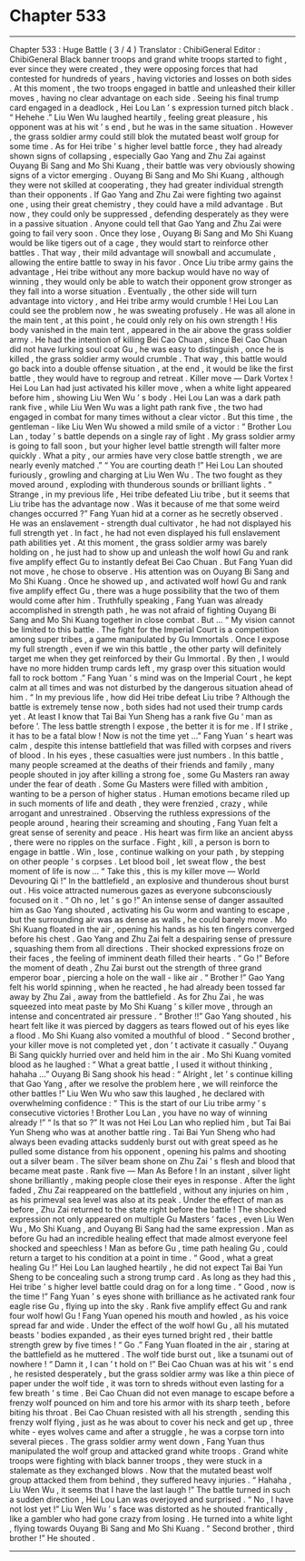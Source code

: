 
# Chapter 533


---

Chapter 533 : Huge Battle ( 3 / 4 )
Translator : ChibiGeneral Editor : ChibiGeneral
Black banner troops and grand white troops started to fight , ever since they were created , they were opposing forces that had contested for hundreds of years , having victories and losses on both sides . At this moment , the two troops engaged in battle and unleashed their killer moves , having no clear advantage on each side .
Seeing his final trump card engaged in a deadlock , Hei Lou Lan ’ s expression turned pitch black .
“ Hehehe .” Liu Wen Wu laughed heartily , feeling great pleasure , his opponent was at his wit ’ s end , but he was in the same situation .
However , the grass soldier army could still blok the mutated beast wolf group for some time . As for Hei tribe ’ s higher level battle force , they had already shown signs of collapsing , especially Gao Yang and Zhu Zai against Ouyang Bi Sang and Mo Shi Kuang , their battle was very obviously showing signs of a victor emerging .
Ouyang Bi Sang and Mo Shi Kuang , although they were not skilled at cooperating , they had greater individual strength than their opponents .
If Gao Yang and Zhu Zai were fighting two against one , using their great chemistry , they could have a mild advantage . But now , they could only be suppressed , defending desperately as they were in a passive situation .
Anyone could tell that Gao Yang and Zhu Zai were going to fail very soon . Once they lose , Ouyang Bi Sang and Mo Shi Kuang would be like tigers out of a cage , they would start to reinforce other battles .
That way , their mild advantage will snowball and accumulate , allowing the entire battle to sway in his favor .
Once Liu tribe army gains the advantage , Hei tribe without any more backup would have no way of winning , they would only be able to watch their opponent grow stronger as they fall into a worse situation .
Eventually , the other side will turn advantage into victory , and Hei tribe army would crumble !
Hei Lou Lan could see the problem now , he was sweating profusely . He was all alone in the main tent , at this point , he could only rely on his own strength !
His body vanished in the main tent , appeared in the air above the grass soldier army .
He had the intention of killing Bei Cao Chuan , since Bei Cao Chuan did not have lurking soul coat Gu , he was easy to distinguish , once he is killed , the grass soldier army would crumble .
That way , this battle would go back into a double offense situation , at the end , it would be like the first battle , they would have to regroup and retreat .
Killer move — Dark Vortex !
Hei Lou Lan had just activated his killer move , when a white light appeared before him , showing Liu Wen Wu ’ s body .
Hei Lou Lan was a dark path rank five , while Liu Wen Wu was a light path rank five , the two had engaged in combat for many times without a clear victor .
But this time , the gentleman - like Liu Wen Wu showed a mild smile of a victor : “ Brother Lou Lan , today ’ s battle depends on a single ray of light . My grass soldier army is going to fall soon , but your higher level battle strength will falter more quickly . What a pity , our armies have very close battle strength , we are nearly evenly matched .”
“ You are courting death !” Hei Lou Lan shouted furiously , growling and charging at Liu Wen Wu .
The two fought as they moved around , exploding with thunderous sounds or brilliant lights .
“ Strange , in my previous life , Hei tribe defeated Liu tribe , but it seems that Liu tribe has the advantage now . Was it because of me that some weird changes occurred ?” Fang Yuan hid at a corner as he secretly observed .
He was an enslavement - strength dual cultivator , he had not displayed his full strength yet .
In fact , he had not even displayed his full enslavement path abilities yet .
At this moment , the grass soldier army was barely holding on , he just had to show up and unleash the wolf howl Gu and rank five amplify effect Gu to instantly defeat Bei Cao Chuan .
But Fang Yuan did not move , he chose to observe .
His attention was on Ouyang Bi Sang and Mo Shi Kuang .
Once he showed up , and activated wolf howl Gu and rank five amplify effect Gu , there was a huge possibility that the two of them would come after him .
Truthfully speaking , Fang Yuan was already accomplished in strength path , he was not afraid of fighting Ouyang Bi Sang and Mo Shi Kuang together in close combat .
But …
“ My vision cannot be limited to this battle . The fight for the Imperial Court is a competition among super tribes , a game manipulated by Gu Immortals . Once I expose my full strength , even if we win this battle , the other party will definitely target me when they get reinforced by their Gu Immortal . By then , I would have no more hidden trump cards left , my grasp over this situation would fall to rock bottom .”
Fang Yuan ’ s mind was on the Imperial Court , he kept calm at all times and was not disturbed by the dangerous situation ahead of him .
“ In my previous life , how did Hei tribe defeat Liu tribe ? Although the battle is extremely tense now , both sides had not used their trump cards yet . At least I know that Tai Bai Yun Sheng has a rank five Gu ‘ man as before ’. The less battle strength I expose , the better it is for me . If I strike , it has to be a fatal blow ! Now is not the time yet …”
Fang Yuan ’ s heart was calm , despite this intense battlefield that was filled with corpses and rivers of blood .
In his eyes , these casualties were just numbers .
In this battle , many people screamed at the deaths of their friends and family , many people shouted in joy after killing a strong foe , some Gu Masters ran away under the fear of death . Some Gu Masters were filled with ambition , wanting to be a person of higher status .
Human emotions became riled up in such moments of life and death , they were frenzied , crazy , while arrogant and unrestrained .
Observing the ruthless expressions of the people around , hearing their screaming and shouting , Fang Yuan felt a great sense of serenity and peace .
His heart was firm like an ancient abyss , there were no ripples on the surface .
Fight , kill , a person is born to engage in battle .
Win , lose , continue walking on your path , by stepping on other people ’ s corpses .
Let blood boil , let sweat flow , the best moment of life is now …
“ Take this , this is my killer move — World Devouring Qi !” In the battlefield , an explosive and thunderous shout burst out .
His voice attracted numerous gazes as everyone subconsciously focused on it .
“ Oh no , let ’ s go !” An intense sense of danger assaulted him as Gao Yang shouted , activating his Gu worm and wanting to escape , but the surrounding air was as dense as walls , he could barely move .
Mo Shi Kuang floated in the air , opening his hands as his ten fingers converged before his chest .
Gao Yang and Zhu Zai felt a despairing sense of pressure , squashing them from all directions . Their shocked expressions froze on their faces , the feeling of imminent death filled their hearts .
“ Go !” Before the moment of death , Zhu Zai burst out the strength of three grand emperor boar , piercing a hole on the wall - like air .
“ Brother !” Gao Yang felt his world spinning , when he reacted , he had already been tossed far away by Zhu Zai , away from the battlefield .
As for Zhu Zai , he was squeezed into meat paste by Mo Shi Kuang ’ s killer move , through an intense and concentrated air pressure .
“ Brother !!” Gao Yang shouted , his heart felt like it was pierced by daggers as tears flowed out of his eyes like a flood .
Mo Shi Kuang also vomited a mouthful of blood .
“ Second brother , your killer move is not completed yet , don ’ t activate it casually .” Ouyang Bi Sang quickly hurried over and held him in the air .
Mo Shi Kuang vomited blood as he laughed : “ What a great battle , I used it without thinking , hahaha …”
Ouyang Bi Sang shook his head : “ Alright , let ’ s continue killing that Gao Yang , after we resolve the problem here , we will reinforce the other battles !”
Liu Wen Wu who saw this laughed , he declared with overwhelming confidence : “ This is the start of our Liu tribe army ’ s consecutive victories ! Brother Lou Lan , you have no way of winning already !”
“ Is that so ?” It was not Hei Lou Lan who replied him , but Tai Bai Yun Sheng who was at another battle ring .
Tai Bai Yun Sheng who had always been evading attacks suddenly burst out with great speed as he pulled some distance from his opponent , opening his palms and shooting out a silver beam .
The silver beam shone on Zhu Zai ’ s flesh and blood that became meat paste .
Rank five — Man As Before !
In an instant , silver light shone brilliantly , making people close their eyes in response .
After the light faded , Zhu Zai reappeared on the battlefield , without any injuries on him , as his primeval sea level was also at its peak .
Under the effect of man as before , Zhu Zai returned to the state right before the battle !
The shocked expression not only appeared on multiple Gu Masters ’ faces , even Liu Wen Wu , Mo Shi Kuang , and Ouyang Bi Sang had the same expression .
Man as before Gu had an incredible healing effect that made almost everyone feel shocked and speechless !
Man as before Gu , time path healing Gu , could return a target to his condition at a point in time .
“ Good , what a great healing Gu !” Hei Lou Lan laughed heartily , he did not expect Tai Bai Yun Sheng to be concealing such a strong trump card . As long as they had this , Hei tribe ’ s higher level battle could drag on for a long time .
“ Good , now is the time !” Fang Yuan ’ s eyes shone with brilliance as he activated rank four eagle rise Gu , flying up into the sky .
Rank five amplify effect Gu and rank four wolf howl Gu !
Fang Yuan opened his mouth and howled , as his voice spread far and wide .
Under the effect of the wolf howl Gu , all his mutated beasts ’ bodies expanded , as their eyes turned bright red , their battle strength grew by five times !
“ Go .” Fang Yuan floated in the air , staring at the battlefield as he muttered .
The wolf tide burst out , like a tsunami out of nowhere !
“ Damn it , I can ’ t hold on !” Bei Cao Chuan was at his wit ’ s end , he resisted desperately , but the grass soldier army was like a thin piece of paper under the wolf tide , it was torn to shreds without even lasting for a few breath ’ s time .
Bei Cao Chuan did not even manage to escape before a frenzy wolf pounced on him and tore his armor with its sharp teeth , before biting his throat .
Bei Cao Chuan resisted with all his strength , sending this frenzy wolf flying , just as he was about to cover his neck and get up , three white - eyes wolves came and after a struggle , he was a corpse torn into several pieces .
The grass soldier army went down , Fang Yuan thus manipulated the wolf group and attacked grand white troops .
Grand white troops were fighting with black banner troops , they were stuck in a stalemate as they exchanged blows . Now that the mutated beast wolf group attacked them from behind , they suffered heavy injuries .
“ Hahaha , Liu Wen Wu , it seems that I have the last laugh !” The battle turned in such a sudden direction , Hei Lou Lan was overjoyed and surprised .
“ No , I have not lost yet !” Liu Wen Wu ’ s face was distorted as he shouted frantically , like a gambler who had gone crazy from losing . He turned into a white light , flying towards Ouyang Bi Sang and Mo Shi Kuang .
“ Second brother , third brother !” He shouted .

---

